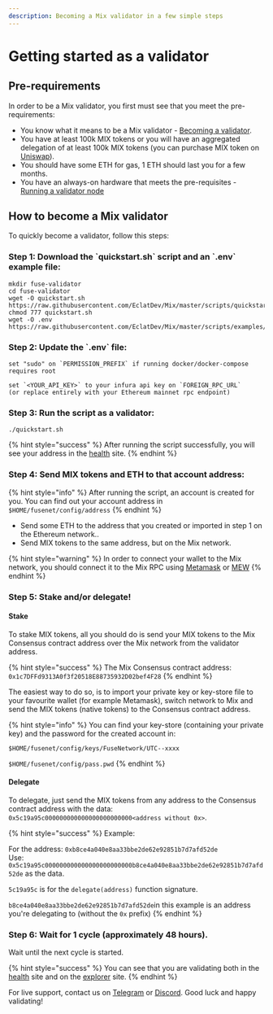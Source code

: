 ```yaml
---
description: Becoming a Mix validator in a few simple steps
---
```


# Getting started as a validator

## Pre-requirements

In order to be a Mix validator, you first must see that you meet the pre-requirements:

* You know what it means to be a Mix validator - [Becoming a validator](how-to-become-a-validator.md#what-it-means-to-be-a-validator).
* You have at least 100k MIX tokens or you will have an aggregated delegation of at least 100k MIX tokens \(you can purchase MIX token on [Uniswap](https://uniswap.exchange/swap/0x970b9bb2c0444f5e81e9d0efb84c8ccdcdcaf84d)\).
* You should have some ETH for gas, 1 ETH should last you for a few months.
* You have an always-on hardware that meets the pre-requisites - [Running a validator node](run-your-own-validator.md#pre-requisites)

## How to become a Mix validator

To quickly become a validator, follow this steps:

### Step 1: Download the \`quickstart.sh\` script and an \`.env\` example file:

```text
mkdir fuse-validator
cd fuse-validator
wget -O quickstart.sh https://raw.githubusercontent.com/EclatDev/Mix/master/scripts/quickstart.sh
chmod 777 quickstart.sh
wget -O .env https://raw.githubusercontent.com/EclatDev/Mix/master/scripts/examples/.env.validator.example
```

### Step 2: Update the \`.env\` file:

```text
set "sudo" on `PERMISSION_PREFIX` if running docker/docker-compose requires root

set `<YOUR_API_KEY>` to your infura api key on `FOREIGN_RPC_URL`
(or replace entirely with your Ethereum mainnet rpc endpoint)
```

### Step 3: Run the script as a validator:

```text
./quickstart.sh
```

{% hint style="success" %}
After running the script successfully, you will see your address in the [health](https://status.miexs.com/) site.
{% endhint %}

### Step 4: **Send MIX tokens and ETH to that account address:**

{% hint style="info" %}
After running the script, an account is created for you. You can find out your account address in `$HOME/fusenet/config/address`
{% endhint %}

* Send some ETH to the address that you created or imported in step 1 on the Ethereum network..
* Send MIX tokens to the same address, but on the Mix network.

{% hint style="warning" %}
In order to connect your wallet to the Mix network, you should connect it to the Mix RPC using [Metamask](../../how-to-add-fuse-to-your-metamask.md) or [MEW](../../how-to-add-fuse-network-to-mew.md)
{% endhint %}

### Step 5: Stake and/or delegate!

#### Stake

To stake MIX tokens, all you should do is send your MIX tokens to the Mix Consensus contract address over the Mix network from the validator address.

{% hint style="success" %}
The Mix Consensus contract address: `0x1c7DFFd9313A0f3f20518E88735932D02bef4F28`
{% endhint %}

The easiest way to do so, is to import your private key or key-store file to your favourite wallet \(for example Metamask\), switch network to Mix and send the MIX tokens \(native tokens\) to the Consensus contract address.

{% hint style="info" %}
You can find your key-store \(containing your private key\) and the password for the created account in:

`$HOME/fusenet/config/keys/FuseNetwork/UTC--xxxx`

`$HOME/fusenet/config/pass.pwd`
{% endhint %}

#### Delegate

To delegate, just send the MIX tokens from any address to the Consensus contract address with the data: `0x5c19a95c000000000000000000000000<address without 0x>`.

{% hint style="success" %}
Example:

For the address: `0xb8ce4a040e8aa33bbe2de62e92851b7d7afd52de`  
Use: `0x5c19a95c000000000000000000000000b8ce4a040e8aa33bbe2de62e92851b7d7afd52de` as the data.

`5c19a95c` is for the `delegate(address)` function signature.

`b8ce4a040e8aa33bbe2de62e92851b7d7afd52de`in this example is an address you're delegating to \(without the `0x` prefix\)
{% endhint %}

### Step 6: Wait for 1 cycle \(approximately 48 hours\).

Wait until the next cycle is started.

{% hint style="success" %}
You can see that you are validating both in the [health](https://status.miexs.com/) site and on the [explorer](https://miexs.com) site.
{% endhint %}

For live support, contact us on [Telegram](https://t.me/) or [Discord](https://discord.gg/). Good luck and happy validating!


